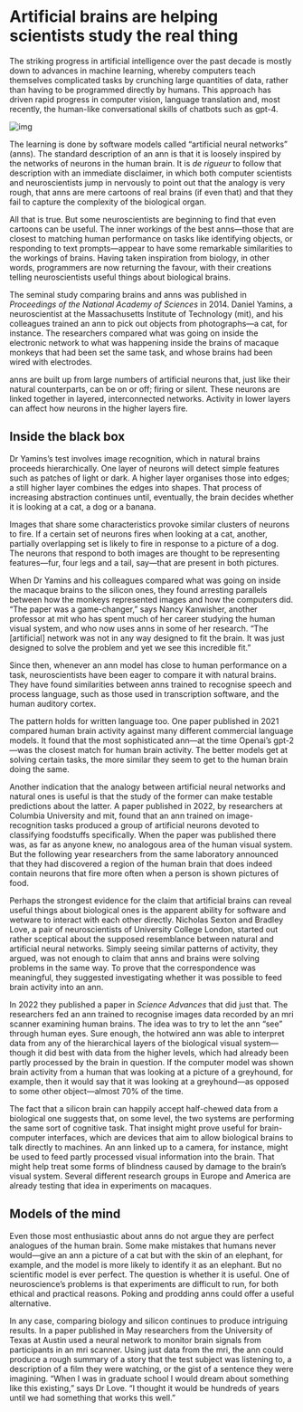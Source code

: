 # Artificial brains are helping scientists study the real thing

The striking progress in artificial intelligence over the past decade is mostly down to advances in machine learning, whereby computers teach themselves complicated tasks by crunching large quantities of data, rather than having to be programmed directly by humans. This approach has driven rapid progress in computer vision, language translation and, most recently, the human-like conversational skills of chatbots such as gpt-4.

![img](https://www.economist.com/cdn-cgi/image/width=1424,quality=80,format=auto/media-assets/image/20230527_STD001.jpg)

The learning is done by software models called “artificial neural networks” (anns). The standard description of an ann is that it is loosely inspired by the networks of neurons in the human brain. It is *de rigueur* to follow that description with an immediate disclaimer, in which both computer scientists and neuroscientists jump in nervously to point out that the analogy is very rough, that anns are mere cartoons of real brains (if even that) and that they fail to capture the complexity of the biological organ.

All that is true. But some neuroscientists are beginning to find that even cartoons can be useful. The inner workings of the best anns—those that are closest to matching human performance on tasks like identifying objects, or responding to text prompts—appear to have some remarkable similarities to the workings of brains. Having taken inspiration from biology, in other words, programmers are now returning the favour, with their creations telling neuroscientists useful things about biological brains.

The seminal study comparing brains and anns was published in *Proceedings of the National Academy of Sciences* in 2014. Daniel Yamins, a neuroscientist at the Massachusetts Institute of Technology (mit), and his colleagues trained an ann to pick out objects from photographs—a cat, for instance. The researchers compared what was going on inside the electronic network to what was happening inside the brains of macaque monkeys that had been set the same task, and whose brains had been wired with electrodes.

anns are built up from large numbers of artificial neurons that, just like their natural counterparts, can be on or off; firing or silent. These neurons are linked together in layered, interconnected networks. Activity in lower layers can affect how neurons in the higher layers fire.

## Inside the black box

Dr Yamins’s test involves image recognition, which in natural brains proceeds hierarchically. One layer of neurons will detect simple features such as patches of light or dark. A higher layer organises those into edges; a still higher layer combines the edges into shapes. That process of increasing abstraction continues until, eventually, the brain decides whether it is looking at a cat, a dog or a banana.

Images that share some characteristics provoke similar clusters of neurons to fire. If a certain set of neurons fires when looking at a cat, another, partially overlapping set is likely to fire in response to a picture of a dog. The neurons that respond to both images are thought to be representing features—fur, four legs and a tail, say—that are present in both pictures.

When Dr Yamins and his colleagues compared what was going on inside the macaque brains to the silicon ones, they found arresting parallels between how the monkeys represented images and how the computers did. “The paper was a game-changer,” says Nancy Kanwisher, another professor at mit who has spent much of her career studying the human visual system, and who now uses anns in some of her research. “The [artificial] network was not in any way designed to fit the brain. It was just designed to solve the problem and yet we see this incredible fit.”

Since then, whenever an ann model has close to human performance on a task, neuroscientists have been eager to compare it with natural brains. They have found similarities between anns trained to recognise speech and process language, such as those used in transcription software, and the human auditory cortex.

The pattern holds for written language too. One paper published in 2021 compared human brain activity against many different commercial language models. It found that the most sophisticated ann—at the time Openai’s gpt-2—was the closest match for human brain activity. The better models get at solving certain tasks, the more similar they seem to get to the human brain doing the same.

Another indication that the analogy between artificial neural networks and natural ones is useful is that the study of the former can make testable predictions about the latter. A paper published in 2022, by researchers at Columbia University and mit, found that an ann trained on image-recognition tasks produced a group of artificial neurons devoted to classifying foodstuffs specifically. When the paper was published there was, as far as anyone knew, no analogous area of the human visual system. But the following year researchers from the same laboratory announced that they had discovered a region of the human brain that does indeed contain neurons that fire more often when a person is shown pictures of food.

Perhaps the strongest evidence for the claim that artificial brains can reveal useful things about biological ones is the apparent ability for software and wetware to interact with each other directly. Nicholas Sexton and Bradley Love, a pair of neuroscientists of University College London, started out rather sceptical about the supposed resemblance between natural and artificial neural networks. Simply seeing similar patterns of activity, they argued, was not enough to claim that anns and brains were solving problems in the same way. To prove that the correspondence was meaningful, they suggested investigating whether it was possible to feed brain activity into an ann.

In 2022 they published a paper in *Science Advances* that did just that. The researchers fed an ann trained to recognise images data recorded by an mri scanner examining human brains. The idea was to try to let the ann “see” through human eyes. Sure enough, the hotwired ann was able to interpret data from any of the hierarchical layers of the biological visual system—though it did best with data from the higher levels, which had already been partly processed by the brain in question. If the computer model was shown brain activity from a human that was looking at a picture of a greyhound, for example, then it would say that it was looking at a greyhound—as opposed to some other object—almost 70% of the time.

The fact that a silicon brain can happily accept half-chewed data from a biological one suggests that, on some level, the two systems are performing the same sort of cognitive task. That insight might prove useful for brain-computer interfaces, which are devices that aim to allow biological brains to talk directly to machines. An ann linked up to a camera, for instance, might be used to feed partly processed visual information into the brain. That might help treat some forms of blindness caused by damage to the brain’s visual system. Several different research groups in Europe and America are already testing that idea in experiments on macaques.

## Models of the mind

Even those most enthusiastic about anns do not argue they are perfect analogues of the human brain. Some make mistakes that humans never would—give an ann a picture of a cat but with the skin of an elephant, for example, and the model is more likely to identify it as an elephant. But no scientific model is ever perfect. The question is whether it is useful. One of neuroscience’s problems is that experiments are difficult to run, for both ethical and practical reasons. Poking and prodding anns could offer a useful alternative.

In any case, comparing biology and silicon continues to produce intriguing results. In a paper published in May researchers from the University of Texas at Austin used a neural network to monitor brain signals from participants in an mri scanner. Using just data from the mri, the ann could produce a rough summary of a story that the test subject was listening to, a description of a film they were watching, or the gist of a sentence they were imagining. “When I was in graduate school I would dream about something like this existing,” says Dr Love. “I thought it would be hundreds of years until we had something that works this well.” 

